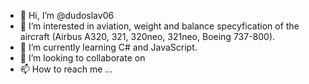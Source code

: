 - 👋 Hi, I’m @dudoslav06
- 👀 I’m interested in aviation, weight and balance specyfication of the aircraft (Airbus A320, 321, 320neo, 321neo, Boeing 737-800).
- 🌱 I’m currently learning C# and JavaScript.
- 💞️ I’m looking to collaborate on 
- 📫 How to reach me ...

<!---
dudoslav06/dudoslav06 is a ✨ special ✨ repository because its `README.md` (this file) appears on your GitHub profile.
You can click the Preview link to take a look at your changes.
--->
